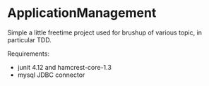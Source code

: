 # ApplicationManagement
Simple a little freetime project used for brushup of various topic, in particular TDD.

Requirements:
- junit 4.12 and hamcrest-core-1.3
- mysql JDBC connector
